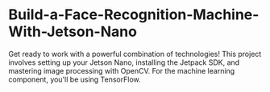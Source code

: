 # Build-a-Face-Recognition-Machine-With-Jetson-Nano
Get ready to work with a powerful combination of technologies! This project involves setting up your Jetson Nano, installing the Jetpack SDK, and mastering image processing with OpenCV. For the machine learning component, you'll be using TensorFlow.
